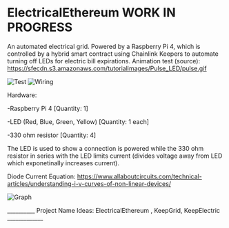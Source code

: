 # ElectricalEthereum WORK IN PROGRESS

An automated electrical grid.
Powered by a Raspberry Pi 4, which is controlled by a hybrid smart contract using Chainlink Keepers to automate turning off LEDs for electric bill expirations.
Animation test (source): https://sfecdn.s3.amazonaws.com/tutorialimages/Pulse_LED/pulse.gif

<img src="https://github.com/MarcusWentz/ElectricalEthereum/blob/main/images/animation.gif" alt="Test"/>
<img src="https://github.com/MarcusWentz/ElectricalEthereum/blob/main/images/WIRING.png" alt="Wiring"/>

Hardware: 

-Raspberry Pi 4 [Quantity: 1]

-LED (Red, Blue, Green, Yellow) [Quantity: 1 each]

-330 ohm resistor [Quantity: 4]

The LED is used to show a connection is powered while the 330 ohm resistor in series with the LED limits current (divides voltage away from LED which exponetinally increases current).

Diode Current Equation: https://www.allaboutcircuits.com/technical-articles/understanding-i-v-curves-of-non-linear-devices/

<img src="https://github.com/MarcusWentz/ElectricalEthereum/blob/main/images/diode_graph.png" alt="Graph"/>

__________ Project Name Ideas: ElectricalEthereum , KeepGrid, KeepElectric  _____________

